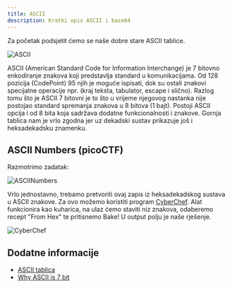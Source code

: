 ```yaml
---
title: ASCII
description: Kratki opis ASCII i base64
---
```


Za početak podsjetit ćemo se naše dobre stare ASCII tablice.

![ASCII](/images/osint/ascii.png)

ASCII (American Standard Code for Information Interchange) je 7 bitovno enkodiranje znakova koji predstavlja standard u komunikacijama. Od 128 pozicija (CodePoint) 95 njih je moguće ispisati, dok su ostali znakovi 
specijalne operacije npr. (kraj teksta, tabulator, escape i slično). Razlog tomu što je ASCII 7 bitovni je to što
u vrijeme njegovog nastanka nije postojao standard spremanja znakova u 8 bitova (1 bajt). Postoji ASCII opcija 
i od 8 bita koja sadržava dodatne funkcionalnosti i znakove. Gornja tablica nam je vrlo zgodna jer uz dekadski sustav prikazuje još i heksadekadsku znamenku. 

## ASCII Numbers (picoCTF)

Razmotrimo zadatak:

![ASCIINumbers](/images/osint/asciiNumbers.png)

Vrlo jednostavno, trebamo pretvoriti ovaj zapis iz heksadekadskog sustava u ASCII znakove. Za ovo možemo koristiti program [CyberChef](https://gchq.github.io/CyberChef/). Alat funkcionira kao kuharica, na ulaz ćemo staviti niz znakova, odaberemo recept "From Hex" te pritisnemo Bake! U output polju je naše rješenje.

![CyberChef](/images/osint/cyberchef.png)

## Dodatne informacije
- [ASCII tablica](https://www.asciitable.com/)
- [Why ASCII is 7 bit](https://stackoverflow.com/questions/14690159/is-ascii-code-in-matter-of-fact-7-bit-or-8-bit)